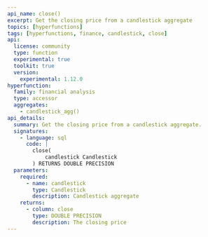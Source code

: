 ```yaml
---
api_name: close()
excerpt: Get the closing price from a candlestick aggregate
topics: [hyperfunctions]
tags: [hyperfunctions, finance, candlestick, close]
api:
  license: community
  type: function
  experimental: true
  toolkit: true
  version:
    experimental: 1.12.0
hyperfunction:
  family: financial analysis
  type: accessor
  aggregates:
    - candlestick_agg()
api_details:
  summary: Get the closing price from a candlestick aggregate.
  signatures:
    - language: sql
      code: |
        close(
            candlestick Candlestick
        ) RETURNS DOUBLE PRECISION
  parameters:
    required:
      - name: candlestick
        type: Candlestick
        description: Candlestick aggregate
    returns:
      - column: close
        type: DOUBLE PRECISION
        description: The closing price
---
```


